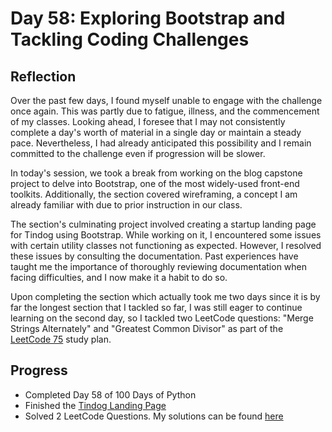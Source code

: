 # Day 58: Exploring Bootstrap and Tackling Coding Challenges

## Reflection

Over the past few days, I found myself unable to engage with the challenge once again. This was partly due to fatigue, illness, and the commencement of my classes. Looking ahead, I foresee that I may not consistently complete a day's worth of material in a single day or maintain a steady pace. Nevertheless, I had already anticipated this possibility and I remain committed to the challenge even if progression will be slower.

In today's session, we took a break from working on the blog capstone project to delve into Bootstrap, one of the most widely-used front-end toolkits. Additionally, the section covered wireframing, a concept I am already familiar with due to prior instruction in our class.

The section's culminating project involved creating a startup landing page for Tindog using Bootstrap. While working on it, I encountered some issues with certain utility classes not functioning as expected. However, I resolved these issues by consulting the documentation. Past experiences have taught me the importance of thoroughly reviewing documentation when facing difficulties, and I now make it a habit to do so.

Upon completing the section which actually took me two days since it is by far the longest section that I tackled so far, I was still eager to continue learning on the second day, so I tackled two LeetCode questions: "Merge Strings Alternately" and "Greatest Common Divisor" as part of the [LeetCode 75](https://leetcode.com/studyplan/leetcode-75/) study plan.

## Progress

- Completed Day 58 of 100 Days of Python
- Finished the [Tindog Landing Page](https://github.com/johnivanpuayap/TindogLandingPage)
- Solved 2 LeetCode Questions. My solutions can be found [here](https://github.com/johnivanpuayap/LeetCode75)
